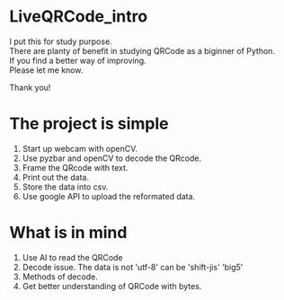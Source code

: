 ﻿# LiveQRCode_intro
I put this for study purpose.  
There are planty of benefit in studying QRCode as a biginner of Python.  
If you find a better way of improving.  
Please let me know.  

Thank you!

# The project is simple

1. Start up webcam with openCV.
2. Use pyzbar and openCV to decode the QRcode.
3. Frame the QRcode with text.
4. Print out the data.
5. Store the data into csv.
6. Use google API to upload the reformated data.

# What is in mind

1. Use AI to read the QRCode
2. Decode issue. The data is not 'utf-8' can be 'shift-jis' 'big5'
3. Methods of decode.
4. Get better understanding of QRCode with bytes.
